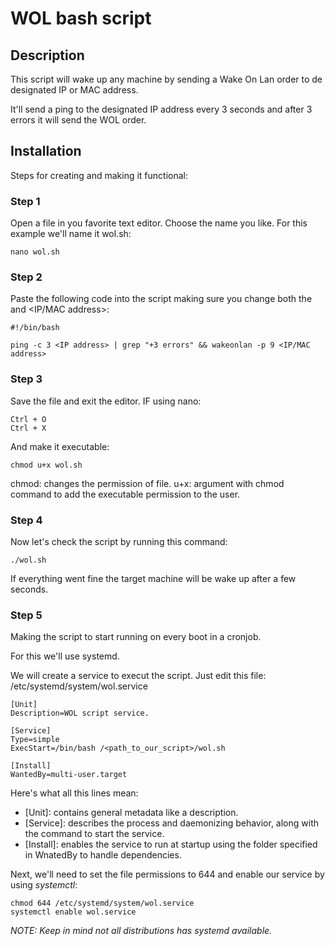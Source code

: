 # WOL bash script





## Description
This script will wake up any machine by sending a Wake On Lan order to de designated IP or MAC address.

It'll send a ping to the designated IP address every 3 seconds and after 3 errors it will send the WOL order.

## Installation
Steps for creating and making it functional:

### Step 1
Open a file in you favorite text editor. Choose the name you like. For this example we'll name it wol.sh:
    
    nano wol.sh

### Step 2
Paste the following code into the script making sure you change both the <IP address> and <IP/MAC address>:
    
    #!/bin/bash

    ping -c 3 <IP address> | grep "+3 errors" && wakeonlan -p 9 <IP/MAC address>

### Step 3
Save the file and exit the editor. IF using nano:
    
    Ctrl + O
    Ctrl + X

And make it executable:
    
    chmod u+x wol.sh

chmod: changes the permission of file.
u+x: argument with chmod command to add the executable permission to the user.

### Step 4
Now let's check the script by running this command:
    
    ./wol.sh

If everything went fine the target machine will be wake up after a few seconds.

### Step 5
Making the script to start running on every boot in a cronjob.

For this we'll use systemd.

We will create a service to execut the script. Just edit this file:
/etc/systemd/system/wol.service

    [Unit]
    Description=WOL script service.

    [Service]
    Type=simple
    ExecStart=/bin/bash /<path_to_our_script>/wol.sh

    [Install]
    WantedBy=multi-user.target

Here's what all this lines mean:

* [Unit]: contains general metadata like a description.
* [Service]: describes the process and daemonizing behavior, along with the command to start the service.
* [Install]: enables the service to run at startup using the folder specified in WnatedBy to handle dependencies.

Next, we'll need to set the file permissions to 644 and enable our service by using *systemctl*:

    chmod 644 /etc/systemd/system/wol.service
    systemctl enable wol.service

*NOTE: Keep in mind not all distributions has systemd available.*
